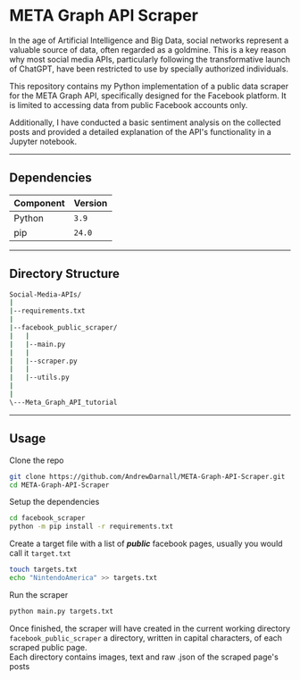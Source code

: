 # META Graph API Scraper

In the age of Artificial Intelligence and Big Data, social networks represent a valuable source of data, often regarded as a goldmine. This is a key reason why most social media APIs, particularly following the transformative launch of ChatGPT, have been restricted to use by specially authorized individuals.

This repository contains my Python implementation of a public data scraper for the META Graph API, specifically designed for the Facebook platform. It is limited to accessing data from public Facebook accounts only.

Additionally, I have conducted a basic sentiment analysis on the collected posts and provided a detailed explanation of the API's functionality in a Jupyter notebook.

------

## Dependencies

| Component | Version |
------------|----------
| Python    | `3.9`   |
| pip       | `24.0`  |

------

## Directory Structure

```bash
Social-Media-APIs/
|
|--requirements.txt
|
|--facebook_public_scraper/
|   |
|   |--main.py
|   |
|   |--scraper.py
|   |
|   |--utils.py
|
|
\---Meta_Graph_API_tutorial
```

------

## Usage

Clone the repo

```bash
git clone https://github.com/AndrewDarnall/META-Graph-API-Scraper.git
cd META-Graph-API-Scraper
```

Setup the dependencies

```bash
cd facebook_scraper
python -m pip install -r requirements.txt
```

Create a target file with a list of <i><b>public</b></i> facebook pages, usually you would call it `target.txt`

```bash
touch targets.txt
echo "NintendoAmerica" >> targets.txt
```

Run the scraper

```bash
python main.py targets.txt
```

Once finished, the scraper will have created in the current working directory `facebook_public_scraper` a directory, written in 
capital characters, of each scraped public page. <br>
Each directory contains images, text and raw .json of the scraped page's posts